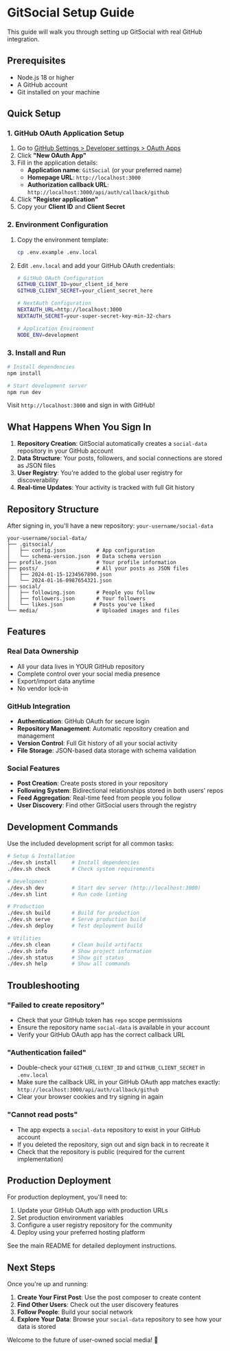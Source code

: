 # GitSocial Setup Guide

This guide will walk you through setting up GitSocial with real GitHub integration.

## Prerequisites

- Node.js 18 or higher
- A GitHub account
- Git installed on your machine

## Quick Setup

### 1. GitHub OAuth Application Setup

1. Go to [GitHub Settings > Developer settings > OAuth Apps](https://github.com/settings/applications/new)
2. Click **"New OAuth App"**
3. Fill in the application details:
   - **Application name**: `GitSocial` (or your preferred name)
   - **Homepage URL**: `http://localhost:3000`
   - **Authorization callback URL**: `http://localhost:3000/api/auth/callback/github`
4. Click **"Register application"**
5. Copy your **Client ID** and **Client Secret**

### 2. Environment Configuration

1. Copy the environment template:
   ```bash
   cp .env.example .env.local
   ```

2. Edit `.env.local` and add your GitHub OAuth credentials:
   ```bash
   # GitHub OAuth Configuration
   GITHUB_CLIENT_ID=your_client_id_here
   GITHUB_CLIENT_SECRET=your_client_secret_here
   
   # NextAuth Configuration  
   NEXTAUTH_URL=http://localhost:3000
   NEXTAUTH_SECRET=your-super-secret-key-min-32-chars
   
   # Application Environment
   NODE_ENV=development
   ```

### 3. Install and Run

```bash
# Install dependencies
npm install

# Start development server
npm run dev
```

Visit `http://localhost:3000` and sign in with GitHub!

## What Happens When You Sign In

1. **Repository Creation**: GitSocial automatically creates a `social-data` repository in your GitHub account
2. **Data Structure**: Your posts, followers, and social connections are stored as JSON files
3. **User Registry**: You're added to the global user registry for discoverability
4. **Real-time Updates**: Your activity is tracked with full Git history

## Repository Structure

After signing in, you'll have a new repository: `your-username/social-data`

```
your-username/social-data/
├── .gitsocial/
│   ├── config.json          # App configuration
│   └── schema-version.json  # Data schema version
├── profile.json             # Your profile information
├── posts/                   # All your posts as JSON files
│   ├── 2024-01-15-1234567890.json
│   └── 2024-01-16-0987654321.json
├── social/
│   ├── following.json       # People you follow
│   ├── followers.json       # Your followers
│   └── likes.json          # Posts you've liked
└── media/                   # Uploaded images and files
```

## Features

### Real Data Ownership
- All your data lives in YOUR GitHub repository
- Complete control over your social media presence
- Export/import data anytime
- No vendor lock-in

### GitHub Integration
- **Authentication**: GitHub OAuth for secure login
- **Repository Management**: Automatic repository creation and management  
- **Version Control**: Full Git history of all your social activity
- **File Storage**: JSON-based data storage with schema validation

### Social Features
- **Post Creation**: Create posts stored in your repository
- **Following System**: Bidirectional relationships stored in both users' repos
- **Feed Aggregation**: Real-time feed from people you follow
- **User Discovery**: Find other GitSocial users through the registry

## Development Commands

Use the included development script for all common tasks:

```bash
# Setup & Installation
./dev.sh install     # Install dependencies
./dev.sh check       # Check system requirements

# Development  
./dev.sh dev         # Start dev server (http://localhost:3000)
./dev.sh lint        # Run code linting

# Production
./dev.sh build       # Build for production
./dev.sh serve       # Serve production build
./dev.sh deploy      # Test deployment build

# Utilities
./dev.sh clean       # Clean build artifacts
./dev.sh info        # Show project information
./dev.sh status      # Show git status
./dev.sh help        # Show all commands
```

## Troubleshooting

### "Failed to create repository"
- Check that your GitHub token has `repo` scope permissions
- Ensure the repository name `social-data` is available in your account
- Verify your GitHub OAuth app has the correct callback URL

### "Authentication failed"
- Double-check your `GITHUB_CLIENT_ID` and `GITHUB_CLIENT_SECRET` in `.env.local`
- Make sure the callback URL in your GitHub OAuth app matches exactly: `http://localhost:3000/api/auth/callback/github`
- Clear your browser cookies and try signing in again

### "Cannot read posts"
- The app expects a `social-data` repository to exist in your GitHub account
- If you deleted the repository, sign out and sign back in to recreate it
- Check that the repository is public (required for the current implementation)

## Production Deployment

For production deployment, you'll need to:

1. Update your GitHub OAuth app with production URLs
2. Set production environment variables
3. Configure a user registry repository for the community
4. Deploy using your preferred hosting platform

See the main README for detailed deployment instructions.

## Next Steps

Once you're up and running:

1. **Create Your First Post**: Use the post composer to create content
2. **Find Other Users**: Check out the user discovery features
3. **Follow People**: Build your social network
4. **Explore Your Data**: Browse your `social-data` repository to see how your data is stored

Welcome to the future of user-owned social media! 🎉
